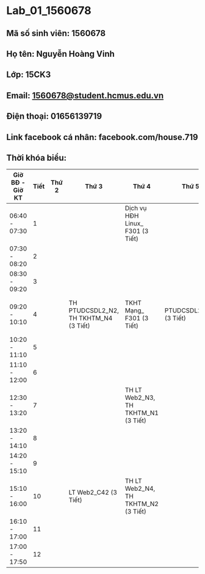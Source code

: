 # Lab_01_1560678
## Mã số sinh viên: 1560678   
## Họ tên: Nguyễn Hoàng Vinh   
## Lớp: 15CK3
## Email: 1560678@student.hcmus.edu.vn   
## Điện thoại: 01656139719   
## Link facebook cá nhân: facebook.com/house.719 
## Thời khóa biểu:
| Giờ BĐ - Giờ KT | Tiết | Thứ 2 | Thứ 3                                 | Thứ 4                               | Thứ 5                  | Thứ 6                             | Thứ 7                                             |
|-----------------|------|-------|---------------------------------------|-------------------------------------|------------------------|-----------------------------------|---------------------------------------------------|
| 06:40 - 07:30   | 1    |       |                                       | Dịch vụ HĐH Linux_ F301 (3 Tiết)    |                        | Tư tưởng HCM_ C32 (3 Tiết)        |                                                   |
| 07:30 - 08:20   | 2    |       |                                       |                                     |                        |                                   |                                                   |
| 08:30 - 09:20   | 3    |       |                                       |                                     |                        |                                   |                                                   |
| 09:20 - 10:10   | 4    |       | TH PTUDCSDL2_N2, TH TKHTM_N4 (3 Tiết) | TKHT Mạng_ F301 (3 Tiết)            | PTUDCSDL2_C32 (3 Tiết) | Pháp luật đại cương_ C32 (3 Tiết) | TH PTUDCSDL2_N4, TH Dịch vụ HĐH Linux_N2 (3 Tiết) |
| 10:20 - 11:10   | 5    |       |                                       |                                     |                        |                                   |                                                   |
| 11:10 - 12:00   | 6    |       |                                       |                                     |                        |                                   |                                                   |
| 12:30 - 13:20   | 7    |       |                                       | TH LT Web2_N3, TH TKHTM_N1 (3 Tiết) |                        |                                   |                                                   |
| 13:20 - 14:10   | 8    |       |                                       |                                     |                        |                                   |                                                   |
| 14:20 - 15:10   | 9    |       |                                       |                                     |                        |                                   |                                                   |
| 15:10 - 16:00   | 10   |       | LT Web2_C42 (3 Tiết)                  | TH LT Web2_N4, TH TKHTM_N2 (3 Tiết) |                        |                                   |                                                   |
| 16:10 - 17:00   | 11   |       |                                       |                                     |                        |                                   |                                                   |
| 17:00 - 17:50   | 12   |       |                                       |                                     |                        |                                   |                                                   |
